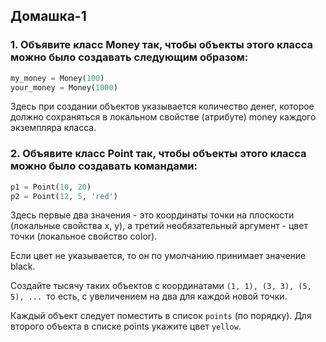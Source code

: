 ## Домашка-1

### 1. Объявите класс Money так, чтобы объекты этого класса можно было создавать следующим образом:

```python
my_money = Money(100)
your_money = Money(1000)
```

Здесь при создании объектов указывается количество денег, которое должно сохраняться в локальном свойстве (атрибуте) money каждого экземпляра класса.


### 2.  Объявите класс Point так, чтобы объекты этого класса можно было создавать командами:

```python
p1 = Point(10, 20)
p2 = Point(12, 5, 'red')
```

Здесь первые два значения - это координаты точки на плоскости (локальные свойства x, y), а третий необязательный аргумент - цвет точки (локальное свойство color).

Если цвет не указывается, то он по умолчанию принимает значение black.

Создайте тысячу таких объектов с координатами `(1, 1), (3, 3), (5, 5), ... `то есть, с увеличением на два для каждой новой точки. 

Каждый объект следует поместить в список `points` (по порядку). Для второго объекта в списке points укажите цвет `yellow`.


